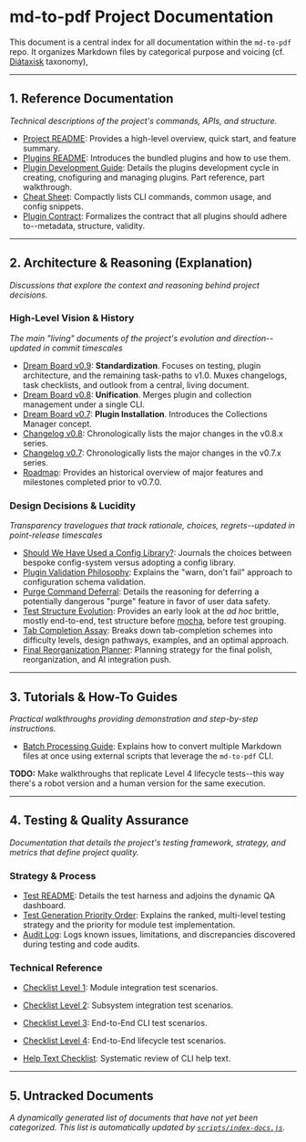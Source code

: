 # md-to-pdf Project Documentation

This document is a central index for all documentation within the `md-to-pdf` repo.
It organizes Markdown files by categorical purpose and voicing (cf. [Diátaxisk](https://diataxis.fr/) taxonomy),


---

## 1. Reference Documentation
*Technical descriptions of the project's commands, APIs, and structure.*

* [Project README](../README.md): Provides a high-level overview, quick start, and feature summary.
* [Plugins README](../plugins/README.md): Introduces the bundled plugins and how to use them.
* [Plugin Development Guide](plugin-development.md): 
  Details the plugins development cycle in creating, cnofiguring and managing plugins. Part reference, part walkthrough.
* [Cheat Sheet](cheat-sheet.md): Compactly lists CLI commands, common usage, and config snippets.
* [Plugin Contract](plugin-contract.md): Formalizes the contract that all plugins should adhere to--metadata, structure, validity.

---

## 2. Architecture & Reasoning (Explanation)
*Discussions that explore the context and reasoning behind project decisions.*

### High-Level Vision & History
*The main "living" documents of the project's evolution and direction--updated in commit timescales*

* [Dream Board v0.9](dream-board-v0.9.md): **Standardization**. Focuses on testing, plugin architecture, and the remaining task-paths to v1.0.
  Muxes changelogs, task checklists, and outlook from a central, living document.
* [Dream Board v0.8](dream-board-v0.8.md): **Unification**. Merges plugin and collection management under a single CLI.
* [Dream Board v0.7](dream-board-v0.7.md): **Plugin Installation**. Introduces the Collections Manager concept.
* [Changelog v0.8](changelog-v0.8.md): Chronologically lists the major changes in the v0.8.x series.
* [Changelog v0.7](changelog-v0.7.md): Chronologically lists the major changes in the v0.7.x series.
* [Roadmap](roadmap.md): Provides an historical overview of major features and milestones completed prior to v0.7.0.

### Design Decisions & Lucidity
*Transparency travelogues that track rationale, choices, regrets--updated in point-release timescales*

* [Should We Have Used a Config Library?](lucidity/should-we-have-used-a-config-library.md):
  Journals the choices between bespoke config-system versus adopting a config library.
* [Plugin Validation Philosophy](lucidity/schema-validation-philosophy.md):
  Explains the "warn, don't fail" approach to configuration schema validation.
* [Purge Command Deferral](lucidity/purge.md):
  Details the reasoning for deferring a potentially dangerous "purge" feature in favor of user data safety.
* [Test Structure Evolution](lucidity/current-vs-proposed-test-structure.md):
  Provides an early look at the *ad hoc* brittle, mostly end-to-end, test structure before 
  [mocha](https://mochajs.org/), before test grouping.
* [Tab Completion Assay](lucidity/tab-completion-assay.md):
  Breaks down tab-completion schemes into difficulty levels, design pathways, examples, and an optimal approach.
* [Final Reorganization Planner](lucidity/reorganization-planner.md):
  Planning strategy for the final polish, reorganization, and AI integration push.

---

## 3. Tutorials & How-To Guides
*Practical walkthroughs providing demonstration and step-by-step instructions.*

* [Batch Processing Guide](batch-processing-guide.md):
  Explains how to convert multiple Markdown files at once using external scripts that leverage the `md-to-pdf` CLI.

**TODO:** Make walkthroughs that replicate Level 4 lifecycle tests--this way there's a robot version and a human version for the same execution.

---

## 4. Testing & Quality Assurance
*Documentation that details the project's testing framework, strategy, and metrics that define project quality.*

### Strategy & Process
* [Test README](../test/README.md):
  Details the test harness and adjoins the dynamic QA dashboard.
* [Test Generation Priority Order](../test/docs/test-generation-priority-order.md):
  Explains the ranked, multi-level testing strategy and the priority for module test implementation.
* [Audit Log](../test/docs/audit-log.md): 
  Logs known issues, limitations, and discrepancies discovered during testing and code audits.

### Technical Reference
* [Checklist Level 1](../test/docs/checklist-level-1.md): Module integration test scenarios.
* [Checklist Level 2](../test/docs/checklist-level-2.md): Subsystem integration test scenarios.
* [Checklist Level 3](../test/docs/checklist-level-3.md): End-to-End CLI test scenarios.
* [Checklist Level 4](../test/docs/checklist-level-4.md): End-to-End lifecycle test scenarios.

* [Help Text Checklist](../test/docs/help-text-checklist.md): Systematic review of CLI help text.

---

## 5. Untracked Documents
*A dynamically generated list of documents that have not yet been categorized.*
*This list is automatically updated by [`scripts/index-docs.js`](../scripts/index-docs.js).*

<!-- etc-start -->


<!-- etc-end -->

